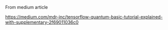 From medium article

https://medium.com/mdr-inc/tensorflow-quantum-basic-tutorial-explained-with-supplementary-2f69011036c0


